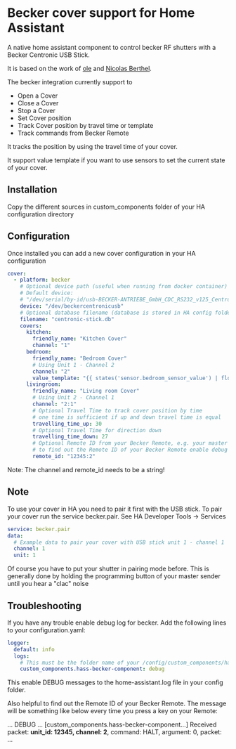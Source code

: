 # Becker cover support for Home Assistant

A native home assistant component to control becker RF shutters with a Becker Centronic USB Stick.

It is based on the work of [ole](https://github.com/ole1986) and [Nicolas Berthel](https://github.com/nicolasberthel).

The becker integration currently support to
- Open a Cover
- Close a Cover
- Stop a Cover
- Set Cover position
- Track Cover position by travel time or template
- Track commands from Becker Remote

It tracks the position by using the travel time of your cover.

It support value template if you want to use sensors to set the current state of your cover.


## Installation

Copy the different sources in custom_components folder of your HA configuration directory

## Configuration

Once installed you can add a new cover configuration in your HA configuration

```yaml
cover:
  - platform: becker
    # Optional device path (useful when running from docker container)
    # Default device:
    # "/dev/serial/by-id/usb-BECKER-ANTRIEBE_GmbH_CDC_RS232_v125_Centronic-if00"
    device: "/dev/beckercentronicusb"
    # Optional database filename (database is stored in HA config folder)
    filename: "centronic-stick.db"
    covers:
      kitchen:
        friendly_name: "Kitchen Cover"
        channel: "1"
      bedroom:
        friendly_name: "Bedroom Cover"
        # Using Unit 1 - Channel 2
        channel: "2"
        value_template: "{{ states('sensor.bedroom_sensor_value') | float > 22 }}"
      livingroom:
        friendly_name: "Living room Cover"
        # Using Unit 2 - Channel 1
        channel: "2:1"
        # Optional Travel Time to track cover position by time
        # one time is sufficient if up and down travel time is equal
        travelling_time_up: 30
        # Optional Travel Time for direction down
        travelling_time_down: 27
        # Optional Remote ID from your Becker Remote, e.g. your master sender (multiple ID's separated by comma are possible)
        # to find out the Remote ID of your Becker Remote enable debug log for becker
        remote_id: "12345:2"
```

Note: The channel and remote_id needs to be a string!

## Note

To use your cover in HA you need to pair it first with the USB stick. To pair your cover run the service becker.pair. See HA Developer Tools -> Services

```yaml
service: becker.pair
data:
  # Example data to pair your cover with USB stick unit 1 - channel 1
  channel: 1
  unit: 1
```

Of course you have to put your shutter in pairing mode before. This is generally done by holding the programming button of your master sender until you hear a "clac" noise

## Troubleshooting

If you have any trouble enable debug log for becker. Add the following lines to your configuration.yaml:

```yaml
logger:
  default: info
  logs:
    # This must be the folder name of your /config/custom_components/hass-becker-component folder
    custom_components.hass-becker-component: debug
```

This enable DEBUG messages to the home-assistant.log file in your config folder.

Also helpful to find out the Remote ID of your Becker Remote. The message will be something like below every time you press a key on your Remote:

... DEBUG ... \[custom_components.hass-becker-component...\] Received packet: **unit_id: 12345, channel: 2**, command: HALT, argument: 0, packet: ...

